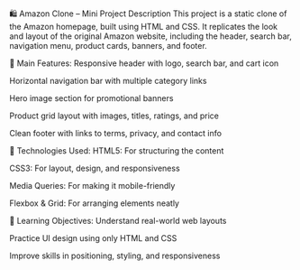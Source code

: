 🛍️ Amazon Clone – Mini Project Description
This project is a static clone of the Amazon homepage, built using HTML and CSS. It replicates the look and layout of the original Amazon website, including the header, search bar, navigation menu, product cards, banners, and footer.

🔑 Main Features:
Responsive header with logo, search bar, and cart icon

Horizontal navigation bar with multiple category links

Hero image section for promotional banners

Product grid layout with images, titles, ratings, and price

Clean footer with links to terms, privacy, and contact info

🧰 Technologies Used:
HTML5: For structuring the content

CSS3: For layout, design, and responsiveness

Media Queries: For making it mobile-friendly

Flexbox & Grid: For arranging elements neatly

🎯 Learning Objectives:
Understand real-world web layouts

Practice UI design using only HTML and CSS

Improve skills in positioning, styling, and responsiveness

